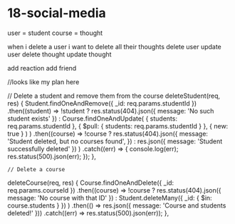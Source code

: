 # 18-social-media

user = student
course = thought

when i delete a user i want to delete all their thoughts
delete user
update user
delete thought
update thought

add reaction 
add friend


//looks like my plan here 

// Delete a student and remove them from the course
  deleteStudent(req, res) {
    Student.findOneAndRemove({ _id: req.params.studentId })
      .then((student) =>
        !student
          ? res.status(404).json({ message: 'No such student exists' })
          : Course.findOneAndUpdate(
              { students: req.params.studentId },
              { $pull: { students: req.params.studentId } },
              { new: true }
            )
      )
      .then((course) =>
        !course
          ? res.status(404).json({
              message: 'Student deleted, but no courses found',
            })
          : res.json({ message: 'Student successfully deleted' })
      )
      .catch((err) => {
        console.log(err);
        res.status(500).json(err);
      });
  },

    // Delete a course
  deleteCourse(req, res) {
    Course.findOneAndDelete({ _id: req.params.courseId })
      .then((course) =>
        !course
          ? res.status(404).json({ message: 'No course with that ID' })
          : Student.deleteMany({ _id: { $in: course.students } })
      )
      .then(() => res.json({ message: 'Course and students deleted!' }))
      .catch((err) => res.status(500).json(err));
  },